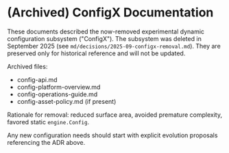 # (Archived) ConfigX Documentation

These documents described the now-removed experimental dynamic configuration subsystem ("ConfigX").
The subsystem was deleted in September 2025 (see `md/decisions/2025-09-configx-removal.md`).
They are preserved only for historical reference and will not be updated.

Archived files:

- config-api.md
- config-platform-overview.md
- config-operations-guide.md
- config-asset-policy.md (if present)

Rationale for removal: reduced surface area, avoided premature complexity, favored static `engine.Config`.

Any new configuration needs should start with explicit evolution proposals referencing the ADR above.
